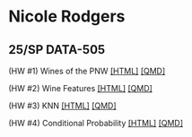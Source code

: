 <h1>Nicole Rodgers</h1>
<h2>25/SP DATA-505</h2>

<p>(HW #1) Wines of the PNW <a href = "wine_of_pnw.html">[HTML]</a> <a href = "wine_of_pnw.qmd">[QMD]</a>
<p>(HW #2) Wine Features <a href = "wine_features.html">[HTML]</a> <a href = "wine_features.qmd">[QMD]</a>
<p>(HW #3) KNN <a href = "knn.html">[HTML]</a> <a href = "knn.qmd">[QMD]</a>
<p>(HW #4) Conditional Probability <a href = "cond.html">[HTML]</a> <a href = "cond.qmd">[QMD]</a>
